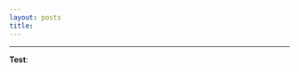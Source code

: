```yaml
---
layout: posts
title:
---
```



<!-- 
[my favorite website](http://www.google.com) -->




<!-- 
![alt text]( "Team Picture") -->

---
**Test**:

